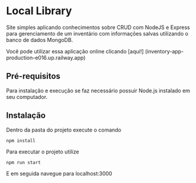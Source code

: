 # Local Library

Site simples aplicando conhecimentos sobre CRUD com NodeJS e Express
para gerenciamento de um inventário com informações salvas utilizando
o banco de dados MongoDB.

Você pode utilizar essa aplicação online clicando [aqui!] (inventory-app-production-e016.up.railway.app)

## Pré-requisitos

Para instalação e execução se faz necessário possuir Node.js instalado
em seu computador.

## Instalação
Dentro da pasta do projeto execute o comando

``` 
npm install
```

Para executar o projeto utilize

```
npm run start
```

E em seguida navegue para localhost:3000